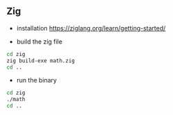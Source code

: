 ## Zig
- installation
https://ziglang.org/learn/getting-started/

- build the zig file

```zsh
cd zig
zig build-exe math.zig
cd ..
```

- run the binary

```zsh
cd zig
./math
cd ..
```
